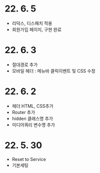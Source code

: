 # 22. 6. 5

- 리덕스, 디스패치 적용
- 회원가입 페이지, 구현 완료

# 22. 6. 3

- 절대경로 추가
- 모바일 헤더 : 메뉴바 클릭이벤트 및 CSS 수정

# 22. 6. 2

- 헤더 HTML, CSS추가
- Router 추가
- hidden 클래스명 추가
- 미디어쿼리 변수명 추가

# 22. 5. 30

- Reset to Service
- 기본세팅
